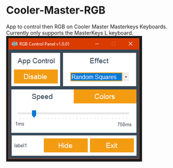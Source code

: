 # Cooler-Master-RGB
App to control then RGB on Cooler Master Masterkeys Keyboards.<br>Currently only supports the MasterKeys L keyboard.<br>
![App Preview](https://github.com/AllanMoorhouse23/Cooler-Master-RGB/blob/master/Images/RGBApp.PNG)
